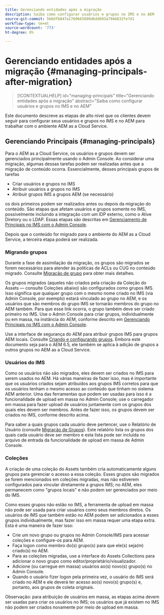```yaml
---
title: Gerenciando entidades após a migração
description: Saiba como configurar usuários e grupos no IMS e no AEM
source-git-commit: 5b0dfb847a1769665899d6dd693a7946832fe7d1
workflow-type: tm+mt
source-wordcount: '773'
ht-degree: 0%

---
```



# Gerenciando entidades após a migração {#managing-principals-after-migration}

>[!CONTEXTUALHELP]
>id="managing-principals"
>title="Gerenciando entidades após a migração"
>abstract="Saiba como configurar usuários e grupos no IMS e no AEM"

Este documento descreve as etapas de alto nível que os clientes devem seguir para configurar seus usuários e grupos no IMS e no AEM para trabalhar com o ambiente AEM as a Cloud Service.

## Gerenciando Principais {#managing-principals}

Para o AEM as a Cloud Service, os usuários e grupos devem ser gerenciados principalmente usando o Admin Console.  Ao considerar uma migração, algumas dessas tarefas podem ser realizadas antes que a migração de conteúdo ocorra.  Essencialmente, desses principais grupos de tarefas

* Criar usuários e grupos no IMS
* Atribuir usuários a grupos no IMS
* Atribuir grupos IMS a grupos AEM (se necessário)

os dois primeiros podem ser realizados antes ou depois da migração do conteúdo.  São etapas que afetam usuários e grupos somente no IMS, possivelmente incluindo a integração com um IDP externo, como o Ative Diretory ou o LDAP.  Essas etapas são descritas em [Gerenciamento de Principais no IMS com o Admin Console](/help/journey-migration/managing-principals.md).

Depois que o conteúdo for migrado para o ambiente do AEM as a Cloud Service, a terceira etapa poderá ser realizada.

### Migrando grupos

Durante a fase de assimilação da migração, os grupos são migrados se forem necessários para atender às políticas de ACLs ou CUG no conteúdo migrado.  Consulte [Migração de grupo](/help/journey-migration/content-transfer-tool/using-content-transfer-tool/group-migration.md) para obter mais detalhes.

Os grupos migrados (aqueles não criados pela criação da Coleção do Assets — consulte Coleções abaixo) são configurados como grupos IMS.  Isso significa que qualquer grupo com o mesmo nome criado no IMS (via Admin Console, por exemplo) estará vinculado ao grupo no AEM, e os usuários que são membros do grupo IMS se tornarão membros do grupo no AEM também.  Para que esse link ocorra, o grupo também deve ser criado primeiro no IMS.  Use o Admin Console para criar grupos, individualmente ou em massa, na instância do AEM, conforme descrito em [Gerenciando Principais no IMS com o Admin Console](/help/journey-migration/managing-principals.md).

Use a interface de segurança do AEM para atribuir grupos IMS para grupos AEM locais.  Consulte [Criando e configurando grupos](https://experienceleague.adobe.com/en/docs/experience-manager-65/content/forms/administrator-help/setup-organize-users/creating-configuring-groups#edit-a-group).  Embora este documento seja para o AEM 6.5, ele também se aplica à adição de grupos a outros grupos no AEM as a Cloud Service.

### Usuários do IMS

Como os usuários não são migrados, eles devem ser criados no IMS para serem usados no AEM.  Há várias maneiras de fazer isso, mas é importante que os usuários criados sejam atribuídos aos grupos IMS corretos para que os usuários tenham o mesmo acesso ao conteúdo que tinham no sistema AEM anterior.  Uma das ferramentas que podem ser usadas para isso é a funcionalidade de upload em massa no Admin Console; use o carregador em massa para fazer upload de usuários juntamente com os grupos dos quais eles devem ser membros.  Antes de fazer isso, os grupos devem ser criados no IMS, conforme descrito acima.

Para saber a quais grupos cada usuário deve pertencer, use o Relatório de Usuário (consulte [Migração de Grupos](/help/journey-migration/content-transfer-tool/using-content-transfer-tool/group-migration.md)).  Este relatório lista os grupos dos quais cada usuário deve ser membro e esta lista pode ser incluída no arquivo de entrada da funcionalidade de upload em massa de Admin Console.

### Coleções

A criação de uma coleção do Assets também cria automaticamente alguns grupos para gerenciar o acesso a essa coleção.  Esses grupos são migrados se forem mencionados em coleções migradas, mas não estiverem configurados para vincular diretamente a grupos IMS; no AEM, eles permanecem como &quot;grupos locais&quot; e não podem ser gerenciados por meio do IMS.

Como esses grupos não estão no IMS, a ferramenta de upload em massa não pode ser usada para criar usuários como seus membros diretos.  Os usuários de IMS que também estão no AEM podem ser adicionados a esses grupos individualmente, mas fazer isso em massa requer uma etapa extra.  Esta é uma maneira de fazer isso:
* Crie um novo grupo ou grupos no Admin Console/IMS para acessar coleções e configure-os para AEM.
* Faça logon como membro do(s) grupo(s) para que ele(s) seja(m) criado(s) no AEM.
* Para as coleções migradas, use a interface do Assets Collections para adicionar o novo grupo como editor/proprietário/visualizador.
* Adicione (ou carregue em massa) usuários ao(s) novo(s) grupo(s) no Admin Console.
* Quando o usuário fizer logon pela primeira vez, o usuário do IMS será criado no AEM e ele deverá ter acesso ao(s) novo(s) grupo(s) e, portanto, aos grupos de coleta originais.

Observação: para atribuição de usuários em massa, as etapas acima devem ser usadas para criar os usuários no IMS; os usuários que já existem no IMS não podem ser criados novamente por meio de upload em massa.


